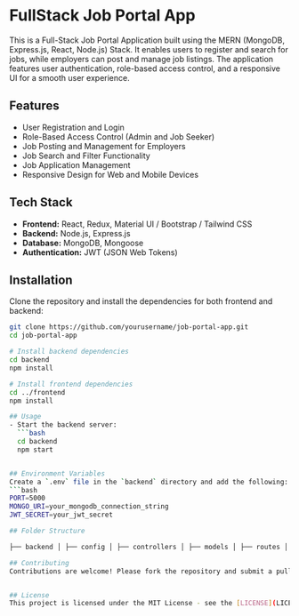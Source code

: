 # FullStack Job Portal App

This is a Full-Stack Job Portal Application built using the MERN (MongoDB, Express.js, React, Node.js) Stack. It enables users to register and search for jobs, while employers can post and manage job listings. The application features user authentication, role-based access control, and a responsive UI for a smooth user experience.

## Features
- User Registration and Login
- Role-Based Access Control (Admin and Job Seeker)
- Job Posting and Management for Employers
- Job Search and Filter Functionality
- Job Application Management
- Responsive Design for Web and Mobile Devices

## Tech Stack
- **Frontend:** React, Redux, Material UI / Bootstrap / Tailwind CSS
- **Backend:** Node.js, Express.js
- **Database:** MongoDB, Mongoose
- **Authentication:** JWT (JSON Web Tokens)

## Installation
Clone the repository and install the dependencies for both frontend and backend:
```bash
git clone https://github.com/yourusername/job-portal-app.git
cd job-portal-app

# Install backend dependencies
cd backend
npm install

# Install frontend dependencies
cd ../frontend
npm install

## Usage
- Start the backend server:
  ```bash
  cd backend
  npm start


## Environment Variables
Create a `.env` file in the `backend` directory and add the following:
```bash
PORT=5000
MONGO_URI=your_mongodb_connection_string
JWT_SECRET=your_jwt_secret

## Folder Structure

├── backend │ ├── config │ ├── controllers │ ├── models │ ├── routes │ ├── middleware │ └── server.js └── frontend ├── public ├── src ├── components ├── pages ├── redux └── App.js

## Contributing
Contributions are welcome! Please fork the repository and submit a pull request for any feature requests or bug fixes.


## License
This project is licensed under the MIT License - see the [LICENSE](LICENSE) file for details.


